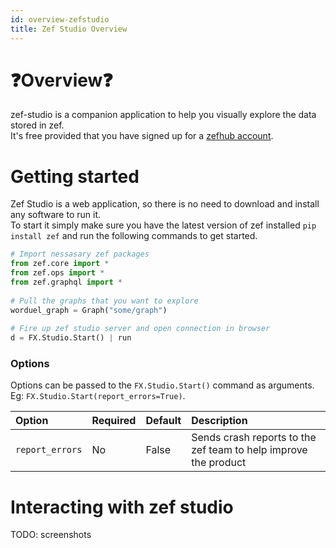 ```yaml
---
id: overview-zefstudio
title: Zef Studio Overview
---
```


  
# ❓Overview❓  
zef-studio is a companion application to help you visually explore the data stored in zef.  
It's free provided that you have signed up for a [zefhub account]([[https://console.zefhub.io/](https://console.zefhub.io/)](https://console.zefhub.io/](https://console.zefhub.io/))).  
  
# Getting started  
Zef Studio is a web application, so there is no need to download and install any software to run it.  
To start it simply make sure you have the latest version of zef installed `pip install zef` and run the following commands to get started.  
```python  
# Import nessasary zef packages  
from zef.core import *  
from zef.ops import *  
from zef.graphql import *  
  
# Pull the graphs that you want to explore  
worduel_graph = Graph("some/graph")  
  
# Fire up zef studio server and open connection in browser  
d = FX.Studio.Start() | run  
```  
  
### Options  
Options can be passed to the `FX.Studio.Start()` command as arguments.  
Eg: `FX.Studio.Start(report_errors=True)`.  
  
| Option | Required | Default | Description |  
|:----------|:--|:-------------|:------|  
| `report_errors` | No |  False | Sends crash reports to the zef team to help improve the product |  
  
# Interacting with zef studio  
  
TODO: screenshots  
